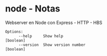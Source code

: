 # node - Notas

Webserver en Node con Express - HTTP - HBS

```
Options:
      --help     Show help                                             [boolean]
      --version  Show version number                                   [boolean]
```
